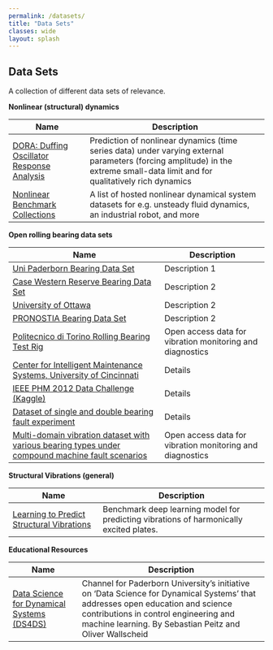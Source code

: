 ```yaml
---
permalink: /datasets/
title: "Data Sets"
classes: wide
layout: splash
---
```

## Data Sets
A collection of different data sets of relevance.

**Nonlinear (structural) dynamics**

| Name                                 | Description                                                                                                        |
|--------------------------------------|--------------------------------------------------------------------------------------------------------------------|
| [DORA: Duffing Oscillator Response Analysis](https://github.com/maneesh51/Benchmark-Tasks) | Prediction of nonlinear dynamics (time series data) under varying external parameters (forcing amplitude) in the extreme small-data limit and for qualitatively rich dynamics |
| [Nonlinear Benchmark Collections](https://www.nonlinearbenchmark.org/) | A list of hosted nonlinear dynamical system datasets for e.g. unsteady fluid dynamics, an industrial robot, and more |

**Open rolling bearing data sets**

| Name                                                        | Description                                                                                                         |
|-------------------------------------------------------------|---------------------------------------------------------------------------------------------------------------------|
| [Uni Paderborn Bearing Data Set](https://mb.uni-paderborn.de/kat/forschung/kat-datacenter/bearing-datacenter/data-sets-and-download) | Description 1                                                                                                       |
| [Case Western Reserve Bearing Data Set](https://engineering.case.edu/bearingdatacenter/download-data-file) | Description 2                                                                                                       |
| [University of Ottawa](https://www.sciencedirect.com/science/article/pii/S2352340923004456?dgcid=raven_sd_aip_email) | Description 2                                                                                                       |
| [PRONOSTIA Bearing Data Set](https://paperswithcode.com/dataset/pronostia-bearing-dataset) | Description 2                                                                                                       |
| [Politecnico di Torino Rolling Bearing Test Rig](https://zenodo.org/record/3559553) | Open access data for vibration monitoring and diagnostics                                                           |
| [Center for Intelligent Maintenance Systems, University of Cincinnati](https://www.nasa.gov/content/prognostics-center-of-excellence-data-set-repository) | Details                                                                                                             |
| [IEEE PHM 2012 Data Challenge (Kaggle)](https://www.kaggle.com/datasets/alanhabrony/ieee-phm-2012-data-challenge) | Details                                                                                                             |
| [Dataset of single and double bearing fault experiment](https://www.sciencedirect.com/science/article/pii/S2352340923004778?dgcid=raven_sd_aip_email) | Details                                                                                                             |
| [Multi-domain vibration dataset with various bearing types under compound machine fault scenarios](https://www.sciencedirect.com/science/article/pii/S235234092400903X) | Open access data for vibration monitoring and diagnostics |

**Structural Vibrations (general)**

| Name                                                      | Description                                                                                                         |
|-----------------------------------------------------------|---------------------------------------------------------------------------------------------------------------------|
| [Learning to Predict Structural Vibrations](https://paperswithcode.com/paper/vibroacoustic-frequency-response-prediction) | Benchmark deep learning model for predicting vibrations of harmonically excited plates. |

**Educational Resources**

| Name                                                      | Description                                                                                                         |
|-----------------------------------------------------------|---------------------------------------------------------------------------------------------------------------------|
| [Data Science for Dynamical Systems (DS4DS)](https://www.youtube.com/@UPB_DS4DS-bu8ec/videos) | Channel for Paderborn University’s initiative on ‘Data Science for Dynamical Systems’ that addresses open education and science contributions in control engineering and machine learning. By Sebastian Peitz and Oliver Wallscheid |

